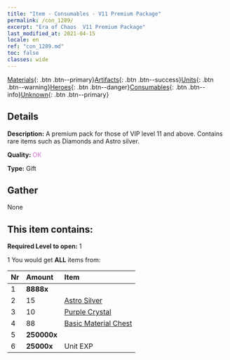 ```yaml
---
title: "Item - Consumables - V11 Premium Package"
permalink: /con_1289/
excerpt: "Era of Chaos  V11 Premium Package"
last_modified_at: 2021-04-15
locale: en
ref: "con_1289.md"
toc: false
classes: wide
---
```

 [Materials](/Items/){: .btn .btn--primary}[Artifacts](/Items/Artifacts/){: .btn .btn--success}[Units](/Items/Units/){: .btn .btn--warning}[Heroes](/Items/Heroes/){: .btn .btn--danger}[Consumables](/Items/Consumables/){: .btn .btn--info}[Unknown](/Items/Unknown/){: .btn .btn--primary}

## Details
 **Description:** A premium pack for those of VIP level 11 and above. Contains rare items such as Diamonds and Astro silver.

 **Quality:** <span style="color: #DA70D6">OK</span>

 **Type:** Gift

## Gather

  None

## This item contains:

 **Required Level to open:** 1

 1 You would get **ALL** items  from:

  | Nr | Amount |     Item    |
  |:---|:-------|:------------|
  | 1 |  **8888x** | <i class="fas fa-gem"/> |  | 
  | 2 | 15 | [Astro Silver](/Items/con_969/) |  | 
  | 3 | 10 | [Purple Crystal](/Items/con_720/) |  | 
  | 4 | 88 | [Basic Material Chest](/Items/con_756/) |  | 
  | 5 |  **250000x** | <i class="fas fa-coins"/> |  | 
  | 6 |  **25000x** | Unit EXP |  | 
